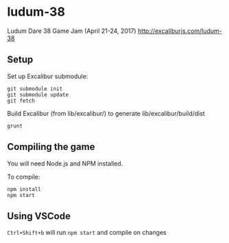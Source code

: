 # ludum-38

Ludum Dare 38 Game Jam (April 21-24, 2017) http://excaliburjs.com/ludum-38

## Setup

Set up Excalibur submodule:

    git submodule init
    git submodule update
    git fetch

Build Excalibur (from lib/excalibur/) to generate lib/excalibur/build/dist

    grunt

## Compiling the game

You will need Node.js and NPM installed.

To compile:

    npm install
    npm start

## Using VSCode

`Ctrl+Shift+b` will run `npm start` and compile on changes
